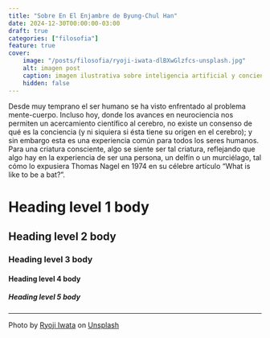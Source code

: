 ```yaml
---
title: "Sobre En El Enjambre de Byung-Chul Han"
date: 2024-12-30T00:00:00-03:00
draft: true
categories: ["filosofia"]
feature: true
cover:
    image: "/posts/filosofia/ryoji-iwata-dlBXwGlzfcs-unsplash.jpg"
    alt: imagen post
    caption: imagen ilustrativa sobre inteligencia artificial y conciencia
    hidden: false
---
```

      
Desde muy temprano el ser humano se ha visto enfrentado al problema mente-cuerpo. Incluso hoy, donde los avances en neurociencia nos permiten un acercamiento científico al cerebro, no existe un consenso de qué es la conciencia (y ni siquiera si ésta tiene su origen en el cerebro); y sin embargo esta es una experiencia común para todos los seres humanos. Para una criatura consciente, algo se siente ser tal criatura, reflejando que algo hay en la experiencia de ser una persona, un delfín o un murciélago, tal cómo lo expusiera Thomas Nagel en 1974 en su célebre artículo “What is like to be a bat?”.

# Heading level 1 body


## Heading level 2 body

### Heading level 3 body

#### Heading level 4 body

##### Heading level 5 body


---

Photo by [Ryoji Iwata](https://unsplash.com/@ryoji__iwata?utm_content=creditCopyText&utm_medium=referral&utm_source=unsplash) on [Unsplash](https://unsplash.com/photos/aerial-photography-of-people-crossing-pedestrian-lane-dlBXwGlzfcs?utm_content=creditCopyText&utm_medium=referral&utm_source=unsplash)
